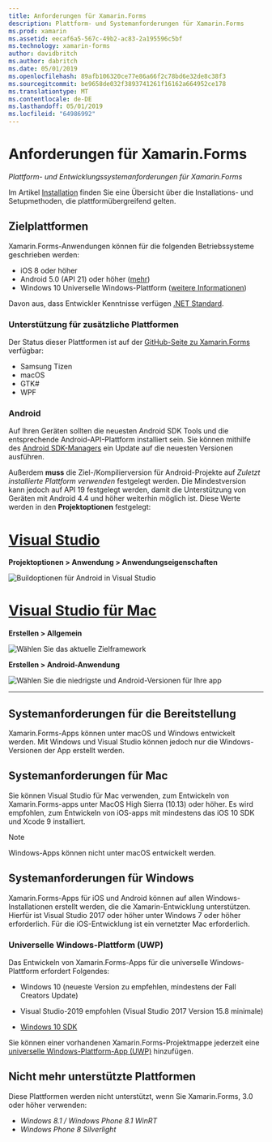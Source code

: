 ```yaml
---
title: Anforderungen für Xamarin.Forms
description: Plattform- und Systemanforderungen für Xamarin.Forms
ms.prod: xamarin
ms.assetid: eecaf6a5-567c-49b2-ac83-2a195596c5bf
ms.technology: xamarin-forms
author: davidbritch
ms.author: dabritch
ms.date: 05/01/2019
ms.openlocfilehash: 89afb106320ce77e86a66f2c78bd6e32de8c38f3
ms.sourcegitcommit: be9658de032f3893741261f16162a664952ce178
ms.translationtype: MT
ms.contentlocale: de-DE
ms.lasthandoff: 05/01/2019
ms.locfileid: "64986992"
---
```

# <a name="xamarinforms-requirements"></a>Anforderungen für Xamarin.Forms

_Plattform- und Entwicklungssystemanforderungen für Xamarin.Forms_

Im Artikel [Installation](installation/index.md) finden Sie eine Übersicht über die Installations- und Setupmethoden, die plattformübergreifend gelten.

## <a name="target-platforms"></a>Zielplattformen

Xamarin.Forms-Anwendungen können für die folgenden Betriebssysteme geschrieben werden:

- iOS 8 oder höher
- Android 5.0 (API 21) oder höher ([mehr](#android))
- Windows 10 Universelle Windows-Plattform ([weitere Informationen](#windows10))

Davon aus, dass Entwickler Kenntnisse verfügen [.NET Standard](~/cross-platform/app-fundamentals/net-standard.md).

### <a name="additional-platform-support"></a>Unterstützung für zusätzliche Plattformen

Der Status dieser Plattformen ist auf der [GitHub-Seite zu Xamarin.Forms](https://github.com/xamarin/Xamarin.Forms/wiki/Platform-Support) verfügbar:

- Samsung Tizen
- macOS
- GTK#
- WPF

### <a name="android"></a>Android

Auf Ihren Geräten sollten die neuesten Android SDK Tools und die entsprechende Android-API-Plattform installiert sein. Sie können mithilfe des [Android SDK-Managers](~/android/get-started/installation/android-sdk.md) ein Update auf die neuesten Versionen ausführen.

Außerdem **muss** die Ziel-/Kompilierversion für Android-Projekte auf *Zuletzt installierte Plattform verwenden* festgelegt werden. Die Mindestversion kann jedoch auf API 19 festgelegt werden, damit die Unterstützung von Geräten mit Android 4.4 und höher weiterhin möglich ist. Diese Werte werden in den **Projektoptionen** festgelegt:

# <a name="visual-studiotabwindows"></a>[Visual Studio](#tab/windows)

**Projektoptionen > Anwendung > Anwendungseigenschaften**

![Buildoptionen für Android in Visual Studio](requirements-images/options-android-vs-sml.png)

# <a name="visual-studio-for-mactabmacos"></a>[Visual Studio für Mac](#tab/macos)

**Erstellen > Allgemein**

![Wählen Sie das aktuelle Zielframework](requirements-images/options-general-sml.png)

**Erstellen > Android-Anwendung**

![Wählen Sie die niedrigste und Android-Versionen für Ihre app](requirements-images/options-android-sml.png)

-----

## <a name="development-system-requirements"></a>Systemanforderungen für die Bereitstellung

Xamarin.Forms-Apps können unter macOS und Windows entwickelt werden. Mit Windows und Visual Studio können jedoch nur die Windows-Versionen der App erstellt werden.

## <a name="mac-system-requirements"></a>Systemanforderungen für Mac

Sie können Visual Studio für Mac verwenden, zum Entwickeln von Xamarin.Forms-apps unter MacOS High Sierra (10.13) oder höher. Es wird empfohlen, zum Entwickeln von iOS-apps mit mindestens das iOS 10 SDK und Xcode 9 installiert.

> [!NOTE]
>  Windows-Apps können nicht unter macOS entwickelt werden.

## <a name="windows-system-requirements"></a>Systemanforderungen für Windows

Xamarin.Forms-Apps für iOS und Android können auf allen Windows-Installationen erstellt werden, die die Xamarin-Entwicklung unterstützen. Hierfür ist Visual Studio 2017 oder höher unter Windows 7 oder höher erforderlich. Für die iOS-Entwicklung ist ein vernetzter Mac erforderlich.

<a name="windows10" />

### <a name="universal-windows-platform-uwp"></a>Universelle Windows-Plattform (UWP)

Das Entwickeln von Xamarin.Forms-Apps für die universelle Windows-Plattform erfordert Folgendes:

- Windows 10 (neueste Version zu empfehlen, mindestens der Fall Creators Update)

- Visual Studio-2019 empfohlen (Visual Studio 2017 Version 15.8 minimale)

- [Windows 10 SDK](https://dev.windows.com/downloads/windows-10-sdk)

Sie können einer vorhandenen Xamarin.Forms-Projektmappe jederzeit eine [universelle Windows-Plattform-App (UWP)](~/xamarin-forms/platform/windows/installation/index.md) hinzufügen.

## <a name="deprecated-platforms"></a>Nicht mehr unterstützte Plattformen

Diese Plattformen werden nicht unterstützt, wenn Sie Xamarin.Forms, 3.0 oder höher verwenden:

- *Windows 8.1 / Windows Phone 8.1 WinRT*
- *Windows Phone 8 Silverlight*